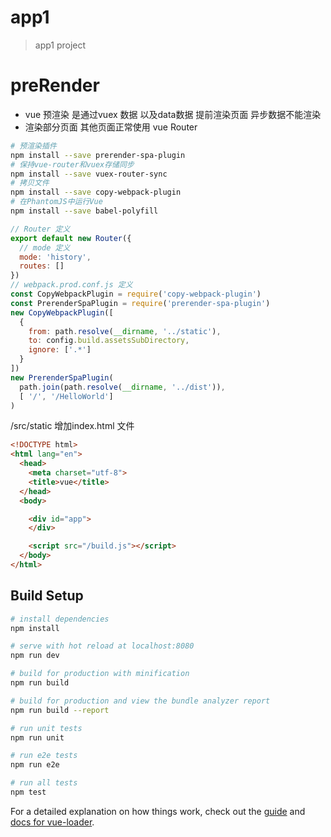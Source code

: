 # app1

> app1 project

# preRender

* vue 预渲染 是通过vuex 数据 以及data数据 提前渲染页面 异步数据不能渲染
* 渲染部分页面 其他页面正常使用 vue Router

``` sh
# 预渲染插件
npm install --save prerender-spa-plugin
# 保持vue-router和vuex存储同步
npm install --save vuex-router-sync
# 拷贝文件
npm install --save copy-webpack-plugin
# 在PhantomJS中运行Vue
npm install --save babel-polyfill
```
``` js
// Router 定义
export default new Router({
  // mode 定义
  mode: 'history',
  routes: []
})
// webpack.prod.conf.js 定义
const CopyWebpackPlugin = require('copy-webpack-plugin')
const PrerenderSpaPlugin = require('prerender-spa-plugin')
new CopyWebpackPlugin([
  {
    from: path.resolve(__dirname, '../static'),
    to: config.build.assetsSubDirectory,
    ignore: ['.*']
  }
])
new PrerenderSpaPlugin(
  path.join(path.resolve(__dirname, '../dist')),
  [ '/', '/HelloWorld']
)
```

/src/static 增加index.html 文件
``` html
<!DOCTYPE html>
<html lang="en">
  <head>
    <meta charset="utf-8">
    <title>vue</title>
  </head>
  <body>

    <div id="app">
    </div>

    <script src="/build.js"></script>
  </body>
</html>
```

## Build Setup

``` bash
# install dependencies
npm install

# serve with hot reload at localhost:8080
npm run dev

# build for production with minification
npm run build

# build for production and view the bundle analyzer report
npm run build --report

# run unit tests
npm run unit

# run e2e tests
npm run e2e

# run all tests
npm test
```

For a detailed explanation on how things work, check out the [guide](http://vuejs-templates.github.io/webpack/) and [docs for vue-loader](http://vuejs.github.io/vue-loader).
